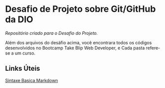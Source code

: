 # Desafio de Projeto sobre Git/GitHub da DIO
_Repositório criado para o Desafio do Projeto._

Além dos arquivos do desáfio acima, você encontrara todos os códigos
desenvolvidos no Bootcamp Take Blip Web Developer, e Cada pasta refere-se a um curso.


## Links Úteis
[Sintaxe Basica Markdown](https://www.markdownguide.org/basic-syntax/)

